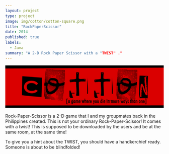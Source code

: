 ```yaml
---
layout: project
type: project
image: img/cotton/cotton-square.png
title: "RockPaperScissor"
date: 2014
published: true
labels:
  - Java
summary: "A 2-D Rock Paper Scissor with a "TWIST" ."
---
```


<img class="img-fluid" src="../img/cotton/cotton-header.png">

Rock-Paper-Scissor is a 2-D game that I and my groupmates back in the Philippines created. This is not your ordinary Rock-Paper-Scissor! It comes with a twist! This is supposed to be downloaded by the users and be at the same room, at the same time!

To give you a hint about the TWIST, you should have a handkerchief ready. Someone is about to be blindfolded!

